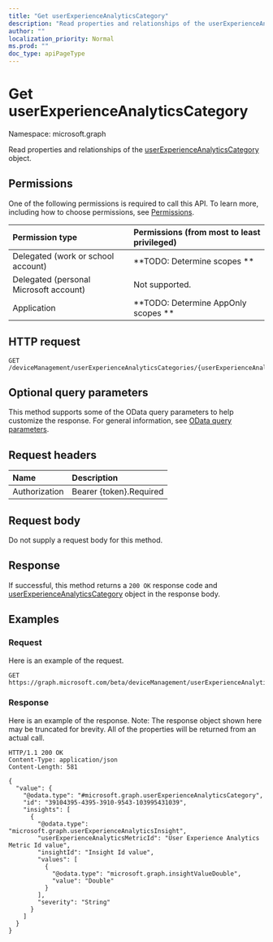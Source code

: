 ```yaml
---
title: "Get userExperienceAnalyticsCategory"
description: "Read properties and relationships of the userExperienceAnalyticsCategory object."
author: ""
localization_priority: Normal
ms.prod: ""
doc_type: apiPageType
---
```


# Get userExperienceAnalyticsCategory

Namespace: microsoft.graph

Read properties and relationships of the [userExperienceAnalyticsCategory](../resources/userexperienceanalyticscategory.md) object.

## Permissions
One of the following permissions is required to call this API. To learn more, including how to choose permissions, see [Permissions](/concepts/permissions-reference.md).

|Permission type|Permissions (from most to least privileged)|
|:---|:---|
|Delegated (work or school account)|**TODO: Determine scopes **|
|Delegated (personal Microsoft account)|Not supported.|
|Application|**TODO: Determine AppOnly scopes **|

## HTTP request
<!-- {
  "blockType": "ignored"
}
-->
``` http
GET /deviceManagement/userExperienceAnalyticsCategories/{userExperienceAnalyticsCategoryId}
```

## Optional query parameters
This method supports some of the OData query parameters to help customize the response. For general information, see [OData query parameters](/graph/query-parameters).

## Request headers
|Name|Description|
|:---|:---|
|Authorization|Bearer {token}.Required|

## Request body
Do not supply a request body for this method.

## Response
If successful, this method returns a `200 OK` response code and [userExperienceAnalyticsCategory](../resources/userexperienceanalyticscategory.md) object in the response body.

## Examples

### Request
Here is an example of the request.
<!-- {
  "blockType": "request",
  "name": "get_userexperienceanalyticscategory"
}
-->
``` http
GET https://graph.microsoft.com/beta/deviceManagement/userExperienceAnalyticsCategories/{userExperienceAnalyticsCategoryId}
```

### Response
Here is an example of the response. Note: The response object shown here may be truncated for brevity. All of the properties will be returned from an actual call.
<!-- {
  "blockType": "response",
  "truncated": true,
  "@odata.type": "microsoft.graph.userExperienceAnalyticsCategory"
}
-->
``` http
HTTP/1.1 200 OK
Content-Type: application/json
Content-Length: 581

{
  "value": {
    "@odata.type": "#microsoft.graph.userExperienceAnalyticsCategory",
    "id": "39104395-4395-3910-9543-103995431039",
    "insights": [
      {
        "@odata.type": "microsoft.graph.userExperienceAnalyticsInsight",
        "userExperienceAnalyticsMetricId": "User Experience Analytics Metric Id value",
        "insightId": "Insight Id value",
        "values": [
          {
            "@odata.type": "microsoft.graph.insightValueDouble",
            "value": "Double"
          }
        ],
        "severity": "String"
      }
    ]
  }
}
```

